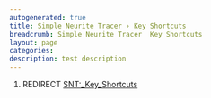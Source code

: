 ```yaml
---
autogenerated: true
title: Simple Neurite Tracer › Key Shortcuts
breadcrumb: Simple Neurite Tracer  Key Shortcuts
layout: page
categories: 
description: test description
---
```


1.  REDIRECT [SNT:\_Key\_Shortcuts](SNT__Key_Shortcuts )
